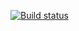 [![Build status](https://ci.appveyor.com/api/projects/status/liptcro9ij3u7gen?svg=true)](https://ci.appveyor.com/project/TinaCapricorn/json)